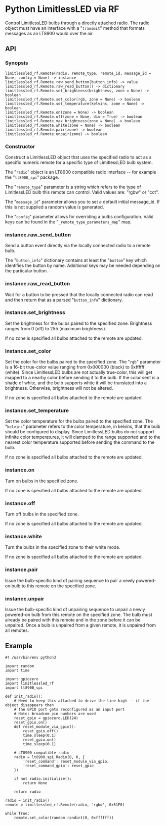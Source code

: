 # Python LimitlessLED via RF

Control LimitlessLED bulbs through a directly attached radio.  The radio object must have an interface with a "`transmit`" method that formats messages as an LT8900 would over the air.

## API

### Synopsis

    limitlessled_rf.Remote(radio, remote_type, remote_id, message_id = None, config = None) -> instance
    limitlessled_rf.Remote.raw_send_button(button_info) -> value
    limitlessled_rf.Remote.raw_read_button() -> dictionary
    limitlessled_rf.Remote.set_brightness(brightness, zone = None) -> boolean
    limitlessled_rf.Remote.set_color(rgb, zone = None) -> boolean
    limitlessled_rf.Remote.set_temperature(kelvins, zone = None) -> boolean
    limitlessled_rf.Remote.on(zone = None) -> boolean
    limitlessled_rf.Remote.off(zone = None, dim = True) -> boolean
    limitlessled_rf.Remote.max_brightness(zone = None) -> boolean
    limitlessled_rf.Remote.white(zone = None) -> boolean
    limitlessled_rf.Remote.pair(zone) -> boolean
    limitlessled_rf.Remote.unpair(zone) -> boolean

### Constructor

Construct a LimitlessLED object that uses the specified radio to act as a specific numeric remote for a specific type of LimitlessLED bulb system.

The "`radio`" object is an LT8900 compatible radio interface -- for example the "`lt8900_spi`" package.

The "`remote_type`" parameter is a string which refers to the type of LimitlessLED bulb this remote can control.  Valid values are: "rgbw" or "cct".

The "`message_id`" parameter allows you to set a default initial message\_id.  If this is not supplied a random value is generated.

The "`config`" parameter allows for overriding a bulbs configuration.  Valid keys can be found in the "`_remote_type_parameters_map`" map.

### instance.raw\_send\_button

Send a button event directly via the locally connected radio to a remote bulb.

The "`button_info`" dictionary contains at least the "`button`" key which identifies the button by name.  Additional keys may be needed depending on the particular button.

### instance.raw\_read\_button

Wait for a button to be pressed that the locally connected radio can read and then return that as a parsed "`button_info`" dictionary.

### instance\.set\_brightness

Set the brightness for the bulbs paired to the specified zone.  Brightness ranges from 0 (off) to 255 (maximum brightness).

If no zone is specified all bulbs attached to the remote are updated.

### instance.set\_color

Set the color for the bulbs paired to the specified zone.  The "`rgb`" parameter is a 16-bit true-color value ranging from 0x000000 (black) to 0xffffff (white).  Since LimitlessLED bulbs
are not actually true-color, this will get mapped to a nearby color before sending it to the bulb.  If the color sent is a shade of white, and the bulb supports white it will be
translated into a brightness.  Otherwise, brightness will not be altered.

If no zone is specified all bulbs attached to the remote are updated.

### instance.set\_temperature

Set the color temperature for the bulbs paired to the specified zone.  The "`kelvins`" parameter refers to the color temperature, in kelvins, that the bulb should be configured to display.
Since LimitlessLED bulbs do not support infinite color temperatures, it will clamped to the range supported and to the nearest color temperature supported before sending the command
to the bulb.

If no zone is specified all bulbs attached to the remote are updated.

### instance.on

Turn on bulbs in the specified zone.

If no zone is specified all bulbs attached to the remote are updated.

### instance.off

Turn off bulbs in the specified zone.

If no zone is specified all bulbs attached to the remote are updated.

### instance.white

Turn the bulbs in the specified zone to their white mode.

If no zone is specified all bulbs attached to the remote are updated.

### instance.pair

Issue the bulb-specific kind of pairing sequence to pair a newly powered-on bulb to this remote on the specified zone.

### instance.unpair

Issue the bulb-specific kind of unpairing sequence to unpair a newly powered-on bulb from this remote on the specified zone.  The bulb must already be paired with this remote and in
the zone before it can be unpaired.  Once a bulb is unpaired from a given remote, it is unpaired from all remotes.

## Example

    #! /usr/bin/env python3
    
    import random
    import time
   
    import gpiozero
    import limitlessled_rf
    import lt8900_spi
    
    def init_radio():
    	# Need to keep this attached to drive the line high -- if the object disappears then
    	# the GPIO port gets reconfigured as an input port
    	# Note: broadcom pin numbers are used
    	reset_gpio = gpiozero.LED(24)
    	reset_gpio.on()
    	def reset_module_via_gpio():
    		reset_gpio.off()
    		time.sleep(0.1)
    		reset_gpio.on()
    		time.sleep(0.1)
    
    	# LT8900 compatible radio
    	radio = lt8900_spi.Radio(0, 0, {
    		'reset_command': reset_module_via_gpio,
    		'reset_command_gpio': reset_gpio
    	})
    
    	if not radio.initialize():
    		return None
    
    	return radio
    
    radio = init_radio()
    remote = limitlessled_rf.Remote(radio, 'rgbw', 0x51F0)
    
    while True:
    	remote.set_color(random.randint(0, 0xffffff))
